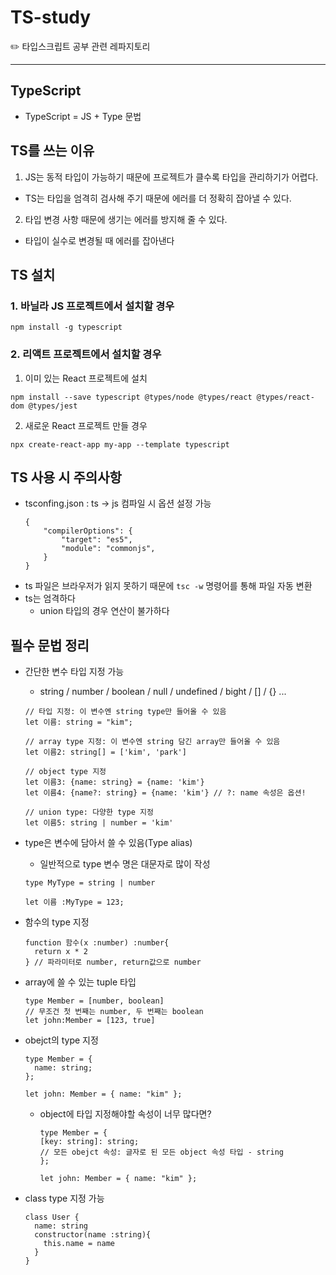 # TS-study

✏️ 타입스크립트 공부 관련 레파지토리

---

## TypeScript

- TypeScript = JS + Type 문법

## TS를 쓰는 이유

1. JS는 동적 타입이 가능하기 때문에 프로젝트가 클수록 타입을 관리하기가 어렵다.

- TS는 타입을 엄격히 검사해 주기 때문에 에러를 더 정확히 잡아낼 수 있다.

2. 타입 변경 사항 때문에 생기는 에러를 방지해 줄 수 있다.

- 타입이 실수로 변경될 때 에러를 잡아낸다

## TS 설치

### 1. 바닐라 JS 프로젝트에서 설치할 경우

```
npm install -g typescript
```

### 2. 리액트 프로젝트에서 설치할 경우

1. 이미 있는 React 프로젝트에 설치

```
npm install --save typescript @types/node @types/react @types/react-dom @types/jest
```

2. 새로운 React 프로젝트 만들 경우

```
npx create-react-app my-app --template typescript
```

## TS 사용 시 주의사항

- tsconfing.json : ts -> js 컴파일 시 옵션 설정 가능
  ```
  {
      "compilerOptions": {
          "target": "es5",
          "module": "commonjs",
      }
  }
  ```
- ts 파일은 브라우저가 읽지 못하기 때문에 `tsc -w` 명령어를 통해 파일 자동 변환
- ts는 엄격하다
  - union 타입의 경우 연산이 불가하다

## 필수 문법 정리

- 간단한 변수 타입 지정 가능

  - string / number / boolean / null / undefined / bight / [] / {} ...

  ```
  // 타입 지정: 이 변수엔 string type만 들어올 수 있음
  let 이름: string = "kim";

  // array type 지정: 이 변수엔 string 담긴 array만 들어올 수 있음
  let 이름2: string[] = ['kim', 'park']

  // object type 지정
  let 이름3: {name: string} = {name: 'kim'}
  let 이름4: {name?: string} = {name: 'kim'} // ?: name 속성은 옵션!

  // union type: 다양한 type 지정
  let 이름5: string | number = 'kim'
  ```

- type은 변수에 담아서 쓸 수 있음(Type alias)

  - 일반적으로 type 변수 명은 대문자로 많이 작성

  ```
  type MyType = string | number

  let 이름 :MyType = 123;
  ```

- 함수의 type 지정

  ```
  function 함수(x :number) :number{
    return x * 2
  } // 파라미터로 number, return값으로 number
  ```

- array에 쓸 수 있는 tuple 타입

  ```
  type Member = [number, boolean]
  // 무조건 첫 번째는 number, 두 번째는 boolean
  let john:Member = [123, true]
  ```

- obejct의 type 지정

  ```
  type Member = {
    name: string;
  };

  let john: Member = { name: "kim" };
  ```

  - object에 타입 지정해야할 속성이 너무 많다면?

    ```
    type Member = {
    [key: string]: string;
    // 모든 obejct 속성: 글자로 된 모든 object 속성 타입 - string
    };

    let john: Member = { name: "kim" };
    ```

- class type 지정 가능
  ```
  class User {
    name: string
    constructor(name :string){
      this.name = name
    }
  }
  ```
